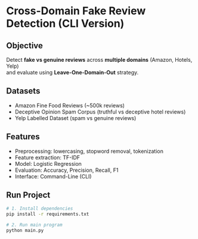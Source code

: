 #  Cross-Domain Fake Review Detection (CLI Version)

##  Objective
Detect **fake vs genuine reviews** across **multiple domains** (Amazon, Hotels, Yelp)  
and evaluate using **Leave-One-Domain-Out** strategy.

##  Datasets
- Amazon Fine Food Reviews (~500k reviews)
- Deceptive Opinion Spam Corpus (truthful vs deceptive hotel reviews)
- Yelp Labelled Dataset (spam vs genuine reviews)

##  Features
- Preprocessing: lowercasing, stopword removal, tokenization  
- Feature extraction: TF-IDF  
- Model: Logistic Regression  
- Evaluation: Accuracy, Precision, Recall, F1  
- Interface: Command-Line (CLI)

##  Run Project

```bash
# 1. Install dependencies
pip install -r requirements.txt

# 2. Run main program
python main.py
